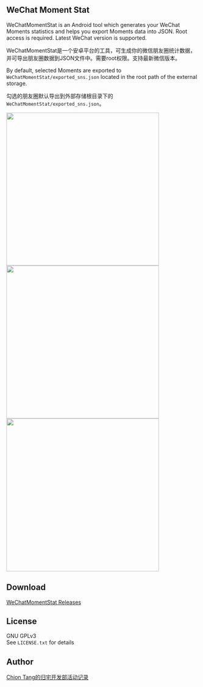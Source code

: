 WeChat Moment Stat
------------------
WeChatMomentStat is an Android tool which generates your WeChat Moments statistics and helps you export Moments data into JSON. Root access is required. Latest WeChat version is supported.

WeChatMomentStat是一个安卓平台的工具，可生成你的微信朋友圈统计数据，并可导出朋友圈数据到JSON文件中。需要root权限。支持最新微信版本。

By default, selected Moments are exported to `WeChatMomentStat/exported_sns.json` located in the root path of the external storage.

勾选的朋友圈默认导出到外部存储根目录下的 `WeChatMomentStat/exported_sns.json`。

<img src="https://raw.githubusercontent.com/Chion82/WeChatMomentStat-Android/master/demo_pics/demo_1.jpg" width="400px">

<img src="https://raw.githubusercontent.com/Chion82/WeChatMomentStat-Android/master/demo_pics/demo_2.jpg" width="400px">

<img src="https://raw.githubusercontent.com/Chion82/WeChatMomentStat-Android/master/demo_pics/demo_3.jpg" width="400px">


Download
--------
[WeChatMomentStat Releases](https://github.com/Chion82/WeChatMomentStat-Android/releases)

License
-------
GNU GPLv3  
See `LICENSE.txt` for details

Author
------
[Chion Tang的归宅开发部活动记录](https://blog.chionlab.moe/)
